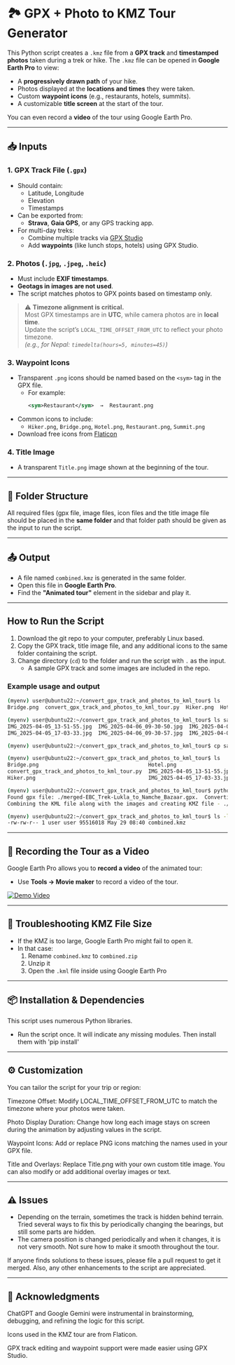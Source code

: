 # 🏞️ GPX + Photo to KMZ Tour Generator

This Python script creates a `.kmz` file from a **GPX track** and **timestamped photos** taken during a trek or hike. The `.kmz` file can be opened in **Google Earth Pro** to view:

- A **progressively drawn path** of your hike.
- Photos displayed at the **locations and times** they were taken.
- Custom **waypoint icons** (e.g., restaurants, hotels, summits).
- A customizable **title screen** at the start of the tour.

You can even record a **video** of the tour using Google Earth Pro.

---

## 📥 Inputs

### 1. GPX Track File (`.gpx`)
- Should contain:
  - Latitude, Longitude
  - Elevation
  - Timestamps
- Can be exported from:
  - **Strava**, **Gaia GPS**, or any GPS tracking app.
- For multi-day treks:
  - Combine multiple tracks via [GPX Studio](https://gpx.studio/)
  - Add **waypoints** (like lunch stops, hotels) using GPX Studio.

### 2. Photos (`.jpg`, `.jpeg`, `.heic`)
- Must include **EXIF timestamps**.
- **Geotags in images are not used**.
- The script matches photos to GPX points based on timestamp only.

> ⚠️ **Timezone alignment is critical.**  
> Most GPX timestamps are in **UTC**, while camera photos are in **local time**.  
> Update the script’s `LOCAL_TIME_OFFSET_FROM_UTC` to reflect your photo timezone.  
> _(e.g., for Nepal: `timedelta(hours=5, minutes=45)`)_

### 3. Waypoint Icons
- Transparent `.png` icons should be named based on the `<sym>` tag in the GPX file.
  - For example:
    ```xml
    <sym>Restaurant</sym>  →  Restaurant.png
    ```
- Common icons to include:
  - `Hiker.png`, `Bridge.png`, `Hotel.png`, `Restaurant.png`, `Summit.png`
- Download free icons from [Flaticon](https://www.flaticon.com/free-icons)

### 4. Title Image
- A transparent `Title.png` image shown at the beginning of the tour.

---

## 📂 Folder Structure

All required files (gpx file, image files, icon files and the title image file should be placed in the **same folder** and that folder path should be given as the input to run the script.

---

## 📤 Output

- A file named `combined.kmz` is generated in the same folder.
- Open this file in **Google Earth Pro**.
- Find the **"Animated tour"** element in the sidebar and play it.

---

## How to Run the Script

1. Download the git repo to your computer, preferably Linux based.  
2. Copy the GPX track, title image file, and any additional icons to the same folder containing the script.  
3. Change directory (`cd`) to the folder and run the script with `.` as the input.  
   - A sample GPX track and some images are included in the repo.

### Example usage and output

```bash
(myenv) user@ubuntu22:~/convert_gpx_track_and_photos_to_kml_tour$ ls
Bridge.png  convert_gpx_track_and_photos_to_kml_tour.py  Hiker.png  Hotel.png  LICENSE  README.md  Restaurant.png  sample_files  Summit.png

(myenv) user@ubuntu22:~/convert_gpx_track_and_photos_to_kml_tour$ ls sample_files/
IMG_2025-04-05_13-51-55.jpg  IMG_2025-04-06_09-30-50.jpg  IMG_2025-04-06_09-53-05.jpg  IMG_2025-04-06_13-27-05.jpg  IMG_2025-04-06_15-09-58.jpg  IMG_2025-04-07_14-22-51.jpg  Title.png
IMG_2025-04-05_17-03-33.jpg  IMG_2025-04-06_09-30-57.jpg  IMG_2025-04-06_11-27-08.jpg  IMG_2025-04-06_14-46-24.jpg  IMG_2025-04-06_17-19-07.jpg  merged-EBC_Trek-Lukla_to_Namche_Bazaar.gpx

(myenv) user@ubuntu22:~/convert_gpx_track_and_photos_to_kml_tour$ cp sample_files/* .

(myenv) user@ubuntu22:~/convert_gpx_track_and_photos_to_kml_tour$ ls
Bridge.png                                   Hotel.png                    IMG_2025-04-06_09-30-50.jpg  IMG_2025-04-06_11-27-08.jpg  IMG_2025-04-06_15-09-58.jpg  LICENSE                                     Restaurant.png  Title.png
convert_gpx_track_and_photos_to_kml_tour.py  IMG_2025-04-05_13-51-55.jpg  IMG_2025-04-06_09-30-57.jpg  IMG_2025-04-06_13-27-05.jpg  IMG_2025-04-06_17-19-07.jpg  merged-EBC_Trek-Lukla_to_Namche_Bazaar.gpx  sample_files
Hiker.png                                    IMG_2025-04-05_17-03-33.jpg  IMG_2025-04-06_09-53-05.jpg  IMG_2025-04-06_14-46-24.jpg  IMG_2025-04-07_14-22-51.jpg  README.md                                   Summit.png

(myenv) user@ubuntu22:~/convert_gpx_track_and_photos_to_kml_tour$ python3 convert_gpx_track_and_photos_to_kml_tour.py .
Found gpx file: ./merged-EBC_Trek-Lukla_to_Namche_Bazaar.gpx.  Converting it to kml and embedding photos and track details inside it...
Combining the KML file along with the images and creating KMZ file - ./combined.kmz...

(myenv) user@ubuntu22:~/convert_gpx_track_and_photos_to_kml_tour$ ls -l combined.kmz
-rw-rw-r-- 1 user user 95516018 May 29 08:40 combined.kmz
```

---

## 🎥 Recording the Tour as a Video

Google Earth Pro allows you to **record a video** of the animated tour:
- Use **Tools -> Movie maker** to record a video of the tour.

[![Demo Video](https://img.youtube.com/vi/4lr4R1bDbq0/0.jpg)](https://youtu.be/4lr4R1bDbq0)

---

## 🧩 Troubleshooting KMZ File Size

- If the KMZ is too large, Google Earth Pro might fail to open it.
- In that case:
  1. Rename `combined.kmz` to `combined.zip`
  2. Unzip it
  3. Open the `.kml` file inside using Google Earth Pro

---

## 📦 Installation & Dependencies

This script uses numerous Python libraries.
- Run the script once. It will indicate any missing modules. Then install them with 'pip install'

---

## ⚙️ Customization
You can tailor the script for your trip or region:

Timezone Offset:
Modify LOCAL_TIME_OFFSET_FROM_UTC to match the timezone where your photos were taken.

Photo Display Duration:
Change how long each image stays on screen during the animation by adjusting values in the script.

Waypoint Icons:
Add or replace PNG icons matching the <sym> names used in your GPX file.

Title and Overlays:
Replace Title.png with your own custom title image. You can also modify or add additional overlay images or text.

---

## ⚠️ Issues

- Depending on the terrain, sometimes the track is hidden behind terrain. Tried several ways to fix this by periodically changing the bearings, but still some parts are hidden.
- The camera position is changed periodically and when it changes, it is not very smooth. Not sure how to make it smooth throughout the tour.

If anyone finds solutions to these issues, please file a pull request to get it merged. Also, any other enhancements to the script are appreciated.

---

## 🙌 Acknowledgments
ChatGPT and Google Gemini were instrumental in brainstorming, debugging, and refining the logic for this script.

Icons used in the KMZ tour are from Flaticon.

GPX track editing and waypoint support were made easier using GPX Studio.

